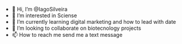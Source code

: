 - 👋 Hi, I’m @IagoSilveira
- 👀 I’m interested in Sciense
- 🌱 I’m currently learning digital marketing and how to lead with date
- 💞️ I’m looking to collaborate on biotecnology projects
- 📫 How to reach me send me a text message

<!---
IagoSilveira/IagoSilveira is a ✨ special ✨ repository because its `README.md` (this file) appears on your GitHub profile.
You can click the Preview link to take a look at your changes.
--->
